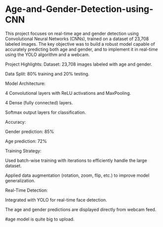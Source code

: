 # Age-and-Gender-Detection-using-CNN
This project focuses on real-time age and gender detection using Convolutional Neural Networks (CNNs), trained on a dataset of 23,708 labeled images. The key objective was to build a robust model capable of accurately predicting both age and gender, and to implement it in real-time using the YOLO algorithm and a webcam.

Project Highlights:
Dataset: 23,708 images labeled with age and gender.

Data Split: 80% training and 20% testing.

Model Architecture:

4 Convolutional layers with ReLU activations and MaxPooling.

4 Dense (fully connected) layers.

Softmax output layers for classification.

Accuracy:

Gender prediction: 85%

Age prediction: 72%

Training Strategy:

Used batch-wise training with iterations to efficiently handle the large dataset.

Applied data augmentation (rotation, zoom, flip, etc.) to improve model generalization.

Real-Time Detection:

Integrated with YOLO for real-time face detection.

The age and gender predictions are displayed directly from webcam feed.



#age model is quite big to upload.
